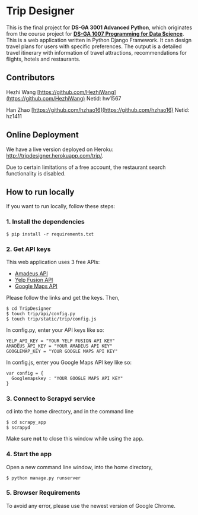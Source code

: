 # Trip Designer

This is the final project for **DS-GA 3001 Advanced Python**, which originates from the course project for [**DS-GA 1007 Programming for Data Science**](https://github.com/hzhao16/final_project/tree/master/hz1411-hw1567-sar516-master). This is a web application written in Python Django Framework. It can design travel plans for users with specific preferences. The output is a detailed travel itinerary with information of travel attractions, recommendations for flights, hotels and restaurants.

## Contributors

Hezhi Wang [https://github.com/HezhiWang](https://github.com/HezhiWang) Netid: hw1567

Han Zhao [https://github.com/hzhao16](https://github.com/hzhao16) Netid: hz1411


## Online Deployment

We have a live version deployed on Heroku: http://tripdesigner.herokuapp.com/trip/.

Due to certain limitations of a free account, the restaurant search functionality is disabled. 

## How to run locally

If you want to run locally, follow these steps:

### 1. Install the dependencies

```
$ pip install -r requirements.txt
```

### 2. Get API keys

This web application uses 3 free APIs:

- [Amadeus API](https://sandbox.amadeus.com/api-catalog)
- [Yelp Fusion API](https://www.yelp.com/developers/faq)
- [Google Maps API](https://developers.google.com/maps/documentation/javascript/get-api-key)

Please follow the links and get the keys. Then,

```
$ cd TripDesigner
$ touch trip/api/config.py
$ touch trip/static/trip/config.js
```
In config.py, enter your API keys like so:
```
YELP_API_KEY = "YOUR YELP FUSION API KEY" 
AMADEUS_API_KEY = "YOUR AMADEUS API KEY"
GOOGLEMAP_KEY = "YOUR GOOGLE MAPS API KEY"
```
In config.js, enter you Google Maps API key like so:
```
var config = {
  Googlemapskey : "YOUR GOOGLE MAPS API KEY"
}
```

### 3. Connect to Scrapyd service
cd into the home directory, and in the command line
```
$ cd scrapy_app
$ scrapyd
```
Make sure **not** to close this window while using the app.

### 4. Start the app
Open a new command line window, into the home directory,
```
$ python manage.py runserver
```

### 5. Browser Requirements
To avoid any error, please use the newest version of Google Chrome. 

